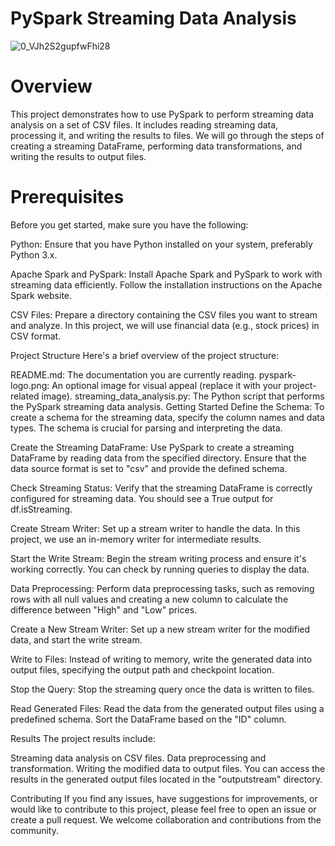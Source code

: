 # PySpark Streaming Data Analysis
![0_VJh2S2gupfwFhi28](https://github.com/Abdullah28-gheyad/PySpark-Streaming-Data-Analysis/assets/68871710/3a91b8cc-ae15-4862-a613-511b3abecc0d)

# Overview
This project demonstrates how to use PySpark to perform streaming data analysis on a set of CSV files. It includes reading streaming data, processing it, and writing the results to files. We will go through the steps of creating a streaming DataFrame, performing data transformations, and writing the results to output files.

# Prerequisites
Before you get started, make sure you have the following:

Python: Ensure that you have Python installed on your system, preferably Python 3.x.

Apache Spark and PySpark: Install Apache Spark and PySpark to work with streaming data efficiently. Follow the installation instructions on the Apache Spark website.

CSV Files: Prepare a directory containing the CSV files you want to stream and analyze. In this project, we will use financial data (e.g., stock prices) in CSV format.

Project Structure
Here's a brief overview of the project structure:

README.md: The documentation you are currently reading.
pyspark-logo.png: An optional image for visual appeal (replace it with your project-related image).
streaming_data_analysis.py: The Python script that performs the PySpark streaming data analysis.
Getting Started
Define the Schema: To create a schema for the streaming data, specify the column names and data types. The schema is crucial for parsing and interpreting the data.

Create the Streaming DataFrame: Use PySpark to create a streaming DataFrame by reading data from the specified directory. Ensure that the data source format is set to "csv" and provide the defined schema.

Check Streaming Status: Verify that the streaming DataFrame is correctly configured for streaming data. You should see a True output for df.isStreaming.

Create Stream Writer: Set up a stream writer to handle the data. In this project, we use an in-memory writer for intermediate results.

Start the Write Stream: Begin the stream writing process and ensure it's working correctly. You can check by running queries to display the data.

Data Preprocessing: Perform data preprocessing tasks, such as removing rows with all null values and creating a new column to calculate the difference between "High" and "Low" prices.

Create a New Stream Writer: Set up a new stream writer for the modified data, and start the write stream.

Write to Files: Instead of writing to memory, write the generated data into output files, specifying the output path and checkpoint location.

Stop the Query: Stop the streaming query once the data is written to files.

Read Generated Files: Read the data from the generated output files using a predefined schema. Sort the DataFrame based on the "ID" column.

Results
The project results include:

Streaming data analysis on CSV files.
Data preprocessing and transformation.
Writing the modified data to output files.
You can access the results in the generated output files located in the "outputstream" directory.

Contributing
If you find any issues, have suggestions for improvements, or would like to contribute to this project, please feel free to open an issue or create a pull request. We welcome collaboration and contributions from the community.


